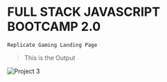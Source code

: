 # FULL STACK JAVASCRIPT BOOTCAMP 2.0

`Replicate Gaming Landing Page`

>This is the Output

![Project 3](./Gaming%20Landing%20Page.png)
